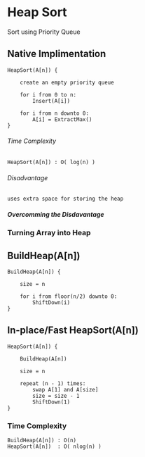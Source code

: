 # Heap Sort

Sort using Priority Queue

## Native Implimentation

	HeapSort(A[n]) {

		create an empty priority queue

		for i from 0 to n:
			Insert(A[i])

		for i from n downto 0:
			A[i] = ExtractMax()
	}

###### Time Complexity

	HeapSort(A[n]) : O( log(n) )

###### Disadvantage

	uses extra space for storing the heap

##### Overcomming the Disdavantage

### Turning Array into Heap

## BuildHeap(A[n])

	BuildHeap(A[n]) {

		size = n

		for i from floor(n/2) downto 0:
			ShiftDown(i)
	}

## In-place/Fast HeapSort(A[n])

	HeapSort(A[n]) {

		BuildHeap(A[n])

		size = n

		repeat (n - 1) times:
			swap A[1] and A[size]
			size = size - 1
			ShiftDown(1)
	}

### Time Complexity

	BuildHeap(A[n]) : O(n)
	HeapSort(A[n])  : O( nlog(n) )